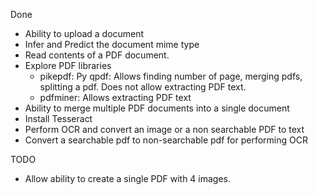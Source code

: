 Done
- Ability to upload a document
- Infer and Predict the document mime type
- Read contents of a PDF document.
- Explore PDF libraries
    - pikepdf: Py qpdf: Allows finding number of page, merging pdfs, splitting a pdf. Does not allow extracting PDF text.
    - pdfminer: Allows extracting PDF text
- Ability to merge multiple PDF documents into a single document
- Install Tesseract 
- Perform OCR and convert an image or a non searchable PDF to text
- Convert a searchable pdf to non-searchable pdf for performing OCR

TODO
- Allow ability to create a single PDF with 4 images.
